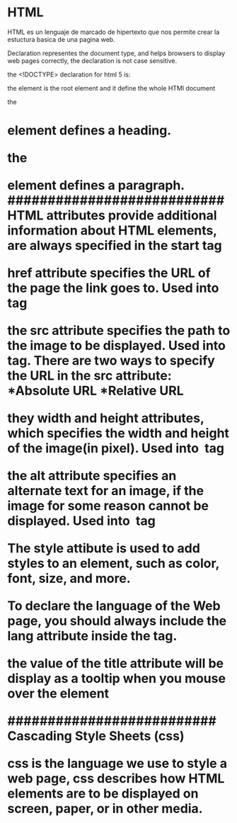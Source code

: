 # HTML
HTML es un lenguaje de marcado de hipertexto que nos permite crear la estuctura basica de una pagina web.

<!DOCTYPE> Declaration representes the document type, and helps browsers to display web pages correctly, the declaration is not case sensitive.

the <!DOCTYPE> declaration for html 5 is: <!DOCTYPE html>

the <html> element is the root element and it define the whole HTMl document

the <h1> element defines a heading.

the <p> element defines a paragraph.
###########################
HTML attributes provide additional information about HTML elements, are always specified in the start tag

href attribute specifies the URL of the page the link goes to. Used into <a> tag

the src attribute specifies the path to the image to be displayed. Used into <img> tag.
There are two ways to specify the URL in the src attribute:
*Absolute URL
*Relative URL

they width and height attributes, which specifies the width and height of the image(in pixel). Used into <img> tag

the alt attribute specifies an alternate text for an image, if the image for some reason cannot be displayed. Used into <img> tag

The style attibute is used to add styles to an element, such as color, font, size, and more.

To declare the language of the Web page, you should always include the lang attribute inside the <html> tag.

the value of the title attribute will be display as a tooltip when you mouse over the element

##########################
Cascading Style Sheets (css)

css is the language we use to style a web page, css describes how HTML elements are to be displayed on screen, paper, or in other media.





